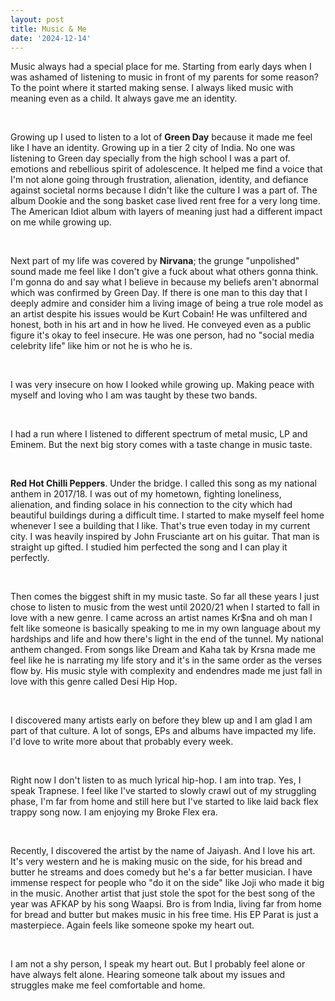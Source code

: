 ```yaml
---
layout: post
title: Music & Me
date: '2024-12-14'
---
```


Music always had a special place for me. Starting from early days when I was ashamed of listening to music in front of my parents for some reason? To the point where it started making sense. I always liked music with meaning even as a child. It always gave me an identity.

<br>

Growing up I used to listen to a lot of **Green Day** because it made me feel like I have an identity. Growing up in a tier 2 city of India. No one was listening to Green day specially from the high school I was a part of. emotions and rebellious spirit of adolescence. It helped me find a voice that I'm not alone going through frustration, alienation, identity, and defiance against societal norms because I didn't like the culture I was a part of. The album Dookie and the song basket case lived rent free for a very long time. The American Idiot album with layers of meaning just had a different impact on me while growing up.

<br>

Next part of my life was covered by **Nirvana**; the grunge "unpolished" sound made me feel like I don't give a fuck about what others gonna think. I'm gonna do and say what I believe in because my beliefs aren't abnormal which was confirmed by Green Day. If there is one man to this day that I deeply admire and consider him a living image of being a true role model as an artist despite his issues would be Kurt Cobain! He was unfiltered and honest, both in his art and in how he lived. He conveyed even as a public figure it's okay to feel insecure. He was one person, had no "social media celebrity life" like him or not he is who he is. 

<br>

I was very insecure on how I looked while growing up. Making peace with myself and loving who I am was taught by these two bands. 

<br>

I had a run where I listened to different spectrum of metal music, LP and Eminem. But the next big story comes with a taste change in music taste. 

<br>

**Red Hot Chilli Peppers**. Under the bridge. I called this song as my national anthem in 2017/18. I was out of my hometown, fighting loneliness, alienation, and finding solace in his connection to the city which had beautiful buildings during a difficult time. I started to make myself feel home whenever I see a building that I like. That's true even today in my current city. I was heavily inspired by John Frusciante art on his guitar. That man is straight up gifted. I studied him perfected the song and I can play it perfectly. 

<br>

Then comes the biggest shift in my music taste. So far all these years I just chose to listen to music from the west until 2020/21 when I started to fall in love with a new genre. I came across an artist names Kr$na and oh man I felt like someone is basically speaking to me in my own language about my hardships and life and how there's light in the end of the tunnel. My national anthem changed. From songs like Dream and Kaha tak by Krsna made me feel like he is narrating my life story and it's in the same order as the verses flow by. His music style with complexity and endendres made me just fall in love with this genre called Desi Hip Hop. 

<br>

I discovered many artists early on before they blew up and I am glad I am part of that culture. A lot of songs, EPs and albums have impacted my life. I'd love to write more about that probably every week.

<br>

Right now I don't listen to as much lyrical hip-hop. I am into trap. Yes, I speak Trapnese. I feel like I've started to slowly crawl out of my struggling phase, I'm far from home and still here but I've started to like laid back flex trappy song now. I am enjoying my Broke Flex era. 

<br>

Recently, I discovered the artist by the name of Jaiyash. And I love his art. It's very western and he is making music on the side, for his bread and butter he streams and does comedy but he's a far better musician. I have immense respect for people who "do it on the side" like Joji who made it big in the music. Another artist that just stole the spot for the best song of the year was AFKAP by his song Waapsi. Bro is from India, living far from home for bread and butter but makes music in his free time. His EP Parat is just a masterpiece. Again feels like someone spoke my heart out. 

<br>

I am not a shy person, I speak my heart out. But I probably feel alone or have always felt alone. Hearing someone talk about my issues and struggles make me feel comfortable and home.